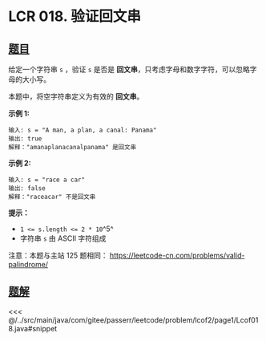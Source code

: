 # LCR 018. 验证回文串

## [题目](https://leetcode.cn/problems/XltzEq/)
给定一个字符串 `s` ，验证 `s` 是否是 **回文串**，只考虑字母和数字字符，可以忽略字母的大小写。

本题中，将空字符串定义为有效的 **回文串**。

**示例 1:**

```
输入: s = "A man, a plan, a canal: Panama"
输出: true
解释："amanaplanacanalpanama" 是回文串
```

**示例 2:**

```
输入: s = "race a car"
输出: false
解释："raceacar" 不是回文串
```

**提示：**

* `1 <= s.length <= 2 * 10`^5^
* 字符串 `s` 由 ASCII 字符组成

注意：本题与主站 125 题相同： <https://leetcode-cn.com/problems/valid-palindrome/>


## [题解](https://github.com/PasseRR/JavaLeetCode/blob/master/src/main/java/com/gitee/passerr/leetcode/problem/lcof2/page1/Lcof018.java)

<<< @/../src/main/java/com/gitee/passerr/leetcode/problem/lcof2/page1/Lcof018.java#snippet
